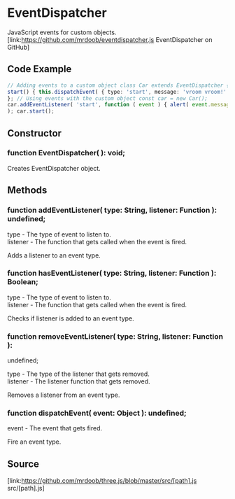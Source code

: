 # EventDispatcher

JavaScript events for custom objects.  
[link:https://github.com/mrdoob/eventdispatcher.js EventDispatcher on GitHub]

## Code Example

  
```ts  
// Adding events to a custom object class Car extends EventDispatcher {
start() { this.dispatchEvent( { type: 'start', message: 'vroom vroom!' } ); }
}; // Using events with the custom object const car = new Car();
car.addEventListener( 'start', function ( event ) { alert( event.message ); }
); car.start();  
```  

## Constructor

###  function EventDispatcher( ): void;

Creates EventDispatcher object.

## Methods

###  function addEventListener( type: String, listener: Function ): undefined;

type - The type of event to listen to.  
listener - The function that gets called when the event is fired.

Adds a listener to an event type.

###  function hasEventListener( type: String, listener: Function ): Boolean;

type - The type of event to listen to.  
listener - The function that gets called when the event is fired.

Checks if listener is added to an event type.

###  function removeEventListener( type: String, listener: Function ):
undefined;

type - The type of the listener that gets removed.  
listener - The listener function that gets removed.

Removes a listener from an event type.

###  function dispatchEvent( event: Object ): undefined;

event - The event that gets fired.

Fire an event type.

## Source

[link:https://github.com/mrdoob/three.js/blob/master/src/[path].js
src/[path].js]

